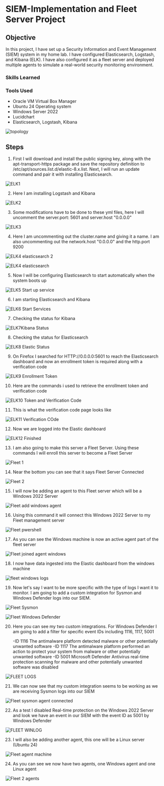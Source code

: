 # SIEM-Implementation and Fleet Server Project


## Objective

In this project, I have set up a Security Information and Event Management (SIEM) system in my home lab. I have configured Elasticsearch, Logstash, and Kibana (ELK). I have also configured it as a fleet server and deployed multiple agents to simulate a real-world security monitoring environment.


### Skills Learned



### Tools Used

- Oracle VM Virtual Box Manager
- Ubuntu 24 Operating system
- Windows Server 2022
- Lucidchart
- Elasticsearch, Logstash, Kibana
  

![topology](https://github.com/user-attachments/assets/f86f499c-57d2-4f9e-96fa-636e4b90a328)

  

## Steps


1. First I will download and install the public signing key, along with the apt-transport-https package and save the repository definition to /etc/apt/sources.list.d/elastic-8.x.list. Next, I will run an update command and pair it with installing Elasticsearch.

![ELK1](https://github.com/user-attachments/assets/d70f997b-da17-4cb6-864a-ac32af26a165)


2. Here I am installing Logstash and Kibana

![ELK2](https://github.com/user-attachments/assets/5e8d5cfe-e2d5-49c5-8d7b-24c8d1b07a71)


3. Some modifications have to be done to these yml files, here I will uncomment the server.port: 5601 and server.host "0.0.0.0"

![ELK3](https://github.com/user-attachments/assets/793c21fe-b7f7-4fc5-8abe-58a191722069)


4. Here I am uncommenting out the cluster.name and giving it a name. I am also uncommenting out the network.host "0.0.0.0" and the http.port 9200
 
![ELK4 elasticsearch 2](https://github.com/user-attachments/assets/58d25cd0-b40b-40b8-ab3c-a5189716452d)

![ELK4 elasticsearch](https://github.com/user-attachments/assets/4f5326b7-6d6b-4ed0-924f-d93411cea191)


5. Now I will be configuring Elasticsearch to start automatically when the system boots up

![ELK5 Start up service](https://github.com/user-attachments/assets/ee29d478-89d9-469e-894c-a4e586bddd2a)


6. I am starting Elasticsearch and Kibana

![ELK6 Start Services](https://github.com/user-attachments/assets/5aa60147-94b0-4df3-89e5-ccfc422b10d1)


7. Checking the status for Kibana

![ELK7Kibana Status](https://github.com/user-attachments/assets/558c738c-2ec4-4ad8-a153-7d82a6750a9e)


8. Checking the status for Elasticsearch

![ELK8 Elastic Status](https://github.com/user-attachments/assets/d820c69b-b3d5-4bc9-b889-cb4255003637)


9. On Firefox I searched for HTTP://0.0.0.0:5601 to reach the Elasticsearch dashboard and now an enrollment token is required along with a verification code

![ELK9 Enrollment Token](https://github.com/user-attachments/assets/ce92778b-4e3c-40de-9cef-caca9f7c3cdf)


10. Here are the commands i used to retrieve the enrollment token and verification code

![ELK10 Token and Verification Code](https://github.com/user-attachments/assets/fae05c30-d702-4568-bd40-e193483bd2df)


11. This is what the verification code page looks like

![ELK11 Verification COde](https://github.com/user-attachments/assets/874dc5ce-0035-40cb-8fe8-b2dde9ea6050)


12. Now we are logged into the Elastic dashboard

![ELK12 Finished](https://github.com/user-attachments/assets/7769c149-ea82-4984-83ab-be92a6608807)


13. I am also going to make this server a Fleet Server. Using these commands I will enroll this server to become a Fleet Server

![Fleet 1](https://github.com/user-attachments/assets/df118712-651f-4ef9-9216-336b56309669)


14. Near the bottom you can see that it says Fleet Server Connected

![Fleet 2](https://github.com/user-attachments/assets/eb60fdd1-1b61-4b7c-b813-1de6385cbe2f)


15. I will now be adding an agent to this Fleet server which will be a Windows 2022 Server

![Fleet add windows agent](https://github.com/user-attachments/assets/c081c10d-8307-4bc6-a8d4-7efe72b743d2)


16. Using this command it will connect this Windows 2022 Server to my Fleet management server

![Fleet pwershell](https://github.com/user-attachments/assets/bee9897f-edf7-44cf-979c-b81bb253893a)


17. As you can see the Windows machine is now an active agent part of the fleet server

![Fleet joined agent windows](https://github.com/user-attachments/assets/bee15812-e194-42bc-9ebf-dcae6dec9b72)


18. I now have data ingested into the Elastic dashboard from the windows machine

![fleet windows logs](https://github.com/user-attachments/assets/8114ed13-66e7-4dbe-b1ae-018f6c6ed64a)


19. Now let's say I want to be more specific with the type of logs I want it to monitor. I am going to add a custom integration for Sysmon and Windows Defender logs into our SIEM.

![Fleet Sysmon](https://github.com/user-attachments/assets/5fae8aa5-0acb-4456-b4b0-bdbf7a511388)

![Fleet Windows Defender](https://github.com/user-attachments/assets/00c0e927-9ee8-449b-b919-27698660b92c)


20. Here you can see my two custom integrations. For Windows Defender I am going to add a filter for specific event IDs including 1116, 1117, 5001

    -ID 1116 The antimalware platform detected malware or other potentially unwanted software
    -ID 1117 The antimalware platform performed an action to protect your system from malware or other potentially unwanted software
    -ID 5001 Microsoft Defender Antivirus real-time protection scanning for malware and other potentially unwanted software was disabled
    
![FLEET LOGS](https://github.com/user-attachments/assets/c9910228-31de-40a5-b021-9da2db47cded)


21. We can now see that my custom integration seems to be working as we are receiving Sysmon logs into our SIEM
    
![Fleet sysmon agent connected](https://github.com/user-attachments/assets/3d3fa7cc-46bc-4d7c-a3d1-4b0f0aa5fc9e)


22. As a test I disabled Real-time protection on the Windows 2022 Server and look we have an event in our SIEM with the event ID as 5001 by Windows Defender


![FLEET WINLOG](https://github.com/user-attachments/assets/9dd49188-c5c7-4181-b842-ea31900496ee)


23. I will also be adding another agent, this one will be a Linux server (Ubuntu 24)

![Fleet agent machine](https://github.com/user-attachments/assets/661a142f-c2ff-4292-9edc-961ad846c262)


24. As you can see we now have two agents, one Windows agent and one Linux agent

![Fleet 2 agents](https://github.com/user-attachments/assets/0f4a6e76-a561-4dc7-b18b-773e8a80fc8d)






















